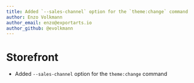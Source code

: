 ```yaml
---
title: Added `--sales-channel` option for the `theme:change` command
author: Enzo Volkmann
author_email: enzo@exportarts.io
author_github: @evolkmann
---
```

# Storefront
* Added `--sales-channel` option for the `theme:change` command

